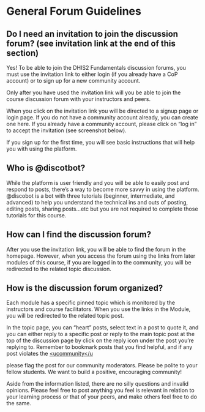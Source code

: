 # General Forum Guidelines

## Do I need an invitation to join the discussion forum? (see invitation link at the end of this section)

Yes! To be able to join the DHIS2 Fundamentals discussion forums, you must use the invitation link to either login (if you already have a CoP account) or to sign up for a new community account.

Only after you have used the invitation link will you be able to join the course discussion forum with your instructors and peers.

When you click on the invitation link you will be directed to a signup page or login page. If you do not have a community account already, you can create one here. If you already have a community account, please click on “log in” to accept the invitation (see screenshot below).

If you sign up for the first time, you will see basic instructions that will help you with using the platform.

## Who is @discotbot?

While the platform is user friendly and you will be able to easily post and respond to posts, there’s a way to become more savvy in using the platform. @discobot is a bot with three tutorials (beginner, intermediate, and advanced) to help you understand the technical ins and outs of posting, editing posts, sharing posts…etc but you are not required to complete those tutorials for this course.

## How can I find the discussion forum?

After you use the invitation link, you will be able to find the forum in the homepage. However, when you access the forum using the links from later modules of this course, if you are logged in to the community, you will be redirected to the related topic discussion.

## How is the discussion forum organized?

Each module has a specific pinned topic which is monitored by the instructors and course facilitators. When you use the links in the Module, you will be redirected to the related topic post.

In the topic page, you can “heart” posts, select text in a post to quote it, and you can either reply to a specific post or reply to the main topic post at the top of the discussion page by click on the reply icon under the post you’re replying to. Remember to bookmark posts that you find helpful, and if any post violates the [<ucommunity</u](https://community.dhis2.org/faq)

please flag the post for our community moderators. Please be polite to your fellow students. We want to build a positive, encouraging community!

Aside from the information listed, there are no silly questions and invalid opinions. Please feel free to post anything you feel is relevant in relation to your learning process or that of your peers, and make others feel free to do the same.
